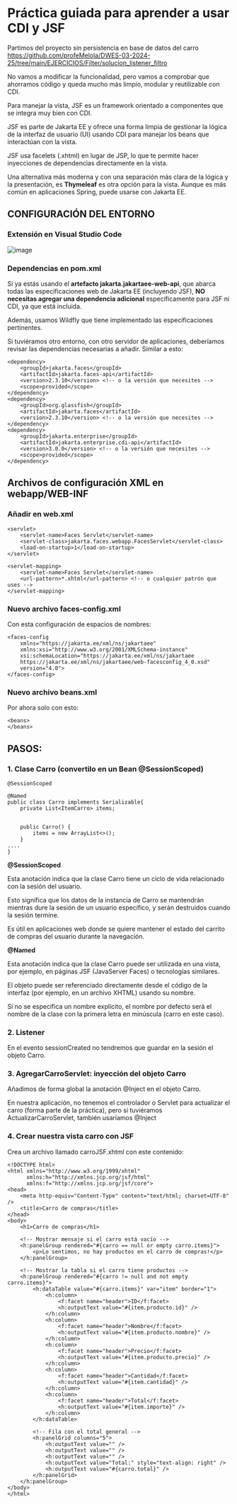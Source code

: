 # Práctica guiada para aprender a usar CDI y JSF

Partimos del proyecto sin persistencia en base de datos del carro https://github.com/profeMelola/DWES-03-2024-25/tree/main/EJERCICIOS/Filter/solucion_listener_filtro

No vamos a modificar la funcionalidad, pero vamos a comprobar que ahorramos código y queda mucho más limpio, modular y reutilizable con CDI.

Para manejar la vista, JSF es un framework orientado a componentes que se integra muy bien con CDI. 

JSF es parte de Jakarta EE y ofrece una forma limpia de gestionar la lógica de la interfaz de usuario (UI) usando CDI para manejar los beans que interactúan con la vista.

JSF usa facelets (.xhtml) en lugar de JSP, lo que te permite hacer inyecciones de dependencias directamente en la vista.

Una alternativa más moderna y con una separación más clara de la lógica y la presentación, es **Thymeleaf** es otra opción para la vista. Aunque es más común en aplicaciones Spring, puede usarse con Jakarta EE.

## CONFIGURACIÓN DEL ENTORNO

### Extensión en Visual Studio Code

![image](https://github.com/user-attachments/assets/40ebfed7-e713-47ff-ae6c-5ba45260f037)

### Dependencias en pom.xml

Si ya estás usando el **artefacto jakarta.jakartaee-web-api**, que abarca todas las especificaciones web de Jakarta EE (incluyendo JSF), **NO necesitas agregar una dependencia adicional** específicamente para JSF ni CDI, ya que está incluida.

Además, usamos Wildfly que tiene implementado las especificaciones pertinentes.

Si tuviéramos otro entorno, con otro servidor de aplicaciones, deberíamos revisar las dependencias necesarias a añadir. Similar a esto:

```
<dependency>
    <groupId>jakarta.faces</groupId>
    <artifactId>jakarta.faces-api</artifactId>
    <version>2.3.10</version> <!-- o la versión que necesites -->
    <scope>provided</scope>
</dependency>
<dependency>
    <groupId>org.glassfish</groupId>
    <artifactId>jakarta.faces</artifactId>
    <version>2.3.10</version> <!-- o la versión que necesites -->
</dependency>
<dependency>
    <groupId>jakarta.enterprise</groupId>
    <artifactId>jakarta.enterprise.cdi-api</artifactId>
    <version>3.0.0</version> <!-- o la versión que necesites -->
    <scope>provided</scope>
</dependency>
```

## Archivos de configuración XML en webapp/WEB-INF

### Añadir en web.xml

```
<servlet>
    <servlet-name>Faces Servlet</servlet-name>
    <servlet-class>jakarta.faces.webapp.FacesServlet</servlet-class>
    <load-on-startup>1</load-on-startup>
</servlet>

<servlet-mapping>
    <servlet-name>Faces Servlet</servlet-name>
    <url-pattern>*.xhtml</url-pattern> <!-- o cualquier patrón que uses -->
</servlet-mapping>

```

### Nuevo archivo faces-config.xml

Con esta configuración de espacios de nombres:

```
<faces-config
    xmlns="https://jakarta.ee/xml/ns/jakartaee"
    xmlns:xsi="http://www.w3.org/2001/XMLSchema-instance"
    xsi:schemaLocation="https://jakarta.ee/xml/ns/jakartaee
    https://jakarta.ee/xml/ns/jakartaee/web-facesconfig_4_0.xsd"
    version="4.0">
</faces-config>

```

### Nuevo archivo beans.xml

Por ahora solo con esto:

```
<beans>
</beans>
```

## PASOS:

### 1. Clase Carro (convertilo en un Bean @SessionScoped)

```
@SessionScoped

@Named
public class Carro implements Serializable{
    private List<ItemCarro> items;
    

    public Carro() {
        items = new ArrayList<>();
    }
....
}
```
**@SessionScoped**

Esta anotación indica que la clase Carro tiene un ciclo de vida relacionado con la sesión del usuario. 

Esto significa que los datos de la instancia de Carro se mantendrán mientras dure la sesión de un usuario específico, y serán destruidos cuando la sesión termine. 

Es útil en aplicaciones web donde se quiere mantener el estado del carrito de compras del usuario durante la navegación.

**@Named**

Esta anotación indica que la clase Carro puede ser utilizada en una vista, por ejemplo, en páginas JSF (JavaServer Faces) o tecnologías similares. 

El objeto puede ser referenciado directamente desde el código de la interfaz (por ejemplo, en un archivo XHTML) usando su nombre. 

Si no se especifica un nombre explícito, el nombre por defecto será el nombre de la clase con la primera letra en minúscula (carro en este caso).

### 2. Listener

En el evento sessionCreated no tendremos que guardar en la sesión el objeto Carro.

### 3. AgregarCarroServlet: inyección del objeto Carro

Añadimos de forma global la anotación @Inject en el objeto Carro.

En nuestra aplicación, no tenemos el controlador o Servlet para actualizar el carro (forma parte de la práctica), pero si tuviéramos ActualizarCarroServlet, también usaríamos @Inject

### 4. Crear nuestra vista carro con JSF

Crea un archivo llamado carroJSF.xhtml con este contenido:

```
<!DOCTYPE html>
<html xmlns="http://www.w3.org/1999/xhtml"
      xmlns:h="http://xmlns.jcp.org/jsf/html"
      xmlns:f="http://xmlns.jcp.org/jsf/core">
<head>
    <meta http-equiv="Content-Type" content="text/html; charset=UTF-8" />
    <title>Carro de compras</title>
</head>
<body>
    <h1>Carro de compras</h1>

    <!-- Mostrar mensaje si el carro está vacío -->
    <h:panelGroup rendered="#{carro == null or empty carro.items}">
        <p>Lo sentimos, no hay productos en el carro de compras!</p>
    </h:panelGroup>

    <!-- Mostrar la tabla si el carro tiene productos -->
    <h:panelGroup rendered="#{carro != null and not empty carro.items}">
        <h:dataTable value="#{carro.items}" var="item" border="1">
            <h:column>
                <f:facet name="header">ID</f:facet>
                <h:outputText value="#{item.producto.id}" />
            </h:column>
            <h:column>
                <f:facet name="header">Nombre</f:facet>
                <h:outputText value="#{item.producto.nombre}" />
            </h:column>
            <h:column>
                <f:facet name="header">Precio</f:facet>
                <h:outputText value="#{item.producto.precio}" />
            </h:column>
            <h:column>
                <f:facet name="header">Cantidad</f:facet>
                <h:outputText value="#{item.cantidad}" />
            </h:column>
            <h:column>
                <f:facet name="header">Total</f:facet>
                <h:outputText value="#{item.importe}" />
            </h:column>
        </h:dataTable>

        <!-- Fila con el total general -->
        <h:panelGrid columns="5">
            <h:outputText value="" />
            <h:outputText value="" />
            <h:outputText value="" />
            <h:outputText value="Total:" style="text-align: right" />
            <h:outputText value="#{carro.total}" />
        </h:panelGrid>
    </h:panelGroup>
</body>
</html>

```




